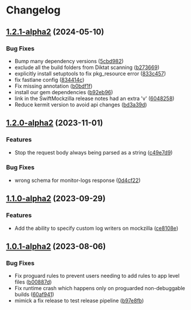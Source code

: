 # Changelog

## [1.2.1-alpha2](https://github.com/Apadmi-Engineering/Mockzilla/compare/v1.2.0-alpha2...v1.2.1-alpha2) (2024-05-10)


### Bug Fixes

* Bump many dependency versions ([5cbd982](https://github.com/Apadmi-Engineering/Mockzilla/commit/5cbd9824cf2985d8246faec13d93b60d14565ae6))
* exclude all the build folders from Diktat scanning ([b273669](https://github.com/Apadmi-Engineering/Mockzilla/commit/b2736696dc36d5d981619cdbbf179e5b259f1b5b))
* explicitly install setuptools to fix pkg_resource error ([833c457](https://github.com/Apadmi-Engineering/Mockzilla/commit/833c45773cbdde989b92fbede656663020352a9d))
* fix fastlane config ([834414c](https://github.com/Apadmi-Engineering/Mockzilla/commit/834414c34dd16d08e5a7ef5e12b26f466813befd))
* Fix missing annotation ([b0bdf1f](https://github.com/Apadmi-Engineering/Mockzilla/commit/b0bdf1fa38c8ea894409a72a818b3e1aa2a7792b))
* install our gem dependencies ([b92eb96](https://github.com/Apadmi-Engineering/Mockzilla/commit/b92eb9631a9e123933a27db0e537bc5f94b918e1))
* link in the SwiftMockzilla release notes had an extra 'v' ([6048258](https://github.com/Apadmi-Engineering/Mockzilla/commit/60482588ae7b379e207c308752ea09940abfb7d6))
* Reduce kermit version to avoid api changes ([bd3a39d](https://github.com/Apadmi-Engineering/Mockzilla/commit/bd3a39d355bf34d5d6f2c7424aea27c30e595e5d))

## [1.2.0-alpha2](https://github.com/Apadmi-Engineering/Mockzilla/compare/v1.1.0-alpha2...v1.2.0-alpha2) (2023-11-01)


### Features

* Stop the request body always being parsed as a string ([c49e7d9](https://github.com/Apadmi-Engineering/Mockzilla/commit/c49e7d9e00801dcda10abae76632acd2b729d73d))


### Bug Fixes

* wrong schema for monitor-logs response ([0d4cf22](https://github.com/Apadmi-Engineering/Mockzilla/commit/0d4cf22c008c905e39bc7ee3789c6a08143445ad))

## [1.1.0-alpha2](https://github.com/Apadmi-Engineering/Mockzilla/compare/v1.0.1-alpha2...v1.1.0-alpha2) (2023-09-29)


### Features

* Add the ability to specify custom log writers on mockzilla ([ce8108e](https://github.com/Apadmi-Engineering/Mockzilla/commit/ce8108e79fcaf2b198cf66878be167ac47fc3fd1))

## [1.0.1-alpha2](https://github.com/Apadmi-Engineering/Mockzilla/compare/1.0.0-alpha2...v1.0.1-alpha2) (2023-08-06)


### Bug Fixes

* Fix proguard rules to prevent users needing to add rules to app level files ([b00887d](https://github.com/Apadmi-Engineering/Mockzilla/commit/b00887dd5c9f859b2ded23936742ec173348b3a8))
* Fix runtime crash which happens only on proguarded non-debuggable builds ([60af941](https://github.com/Apadmi-Engineering/Mockzilla/commit/60af94106c42338eafa4e5c2505b6131d1ce2226))
* mimick a fix release to test release pipeline ([b97e8fb](https://github.com/Apadmi-Engineering/Mockzilla/commit/b97e8fb0ecdb259c6e0a503f8f61930f7d129a4b))
